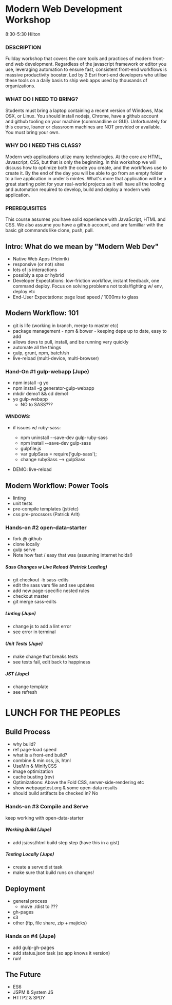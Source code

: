 # Modern Web Development Workshop

8:30-5:30
Hilton

### DESCRIPTION
Fullday workshop that covers the core tools and practices of modern front-end web development. Regardless of the javascript framework or editor you use, leveraging automation to ensure fast, consistent front-end workflows is massive productivity booster. Led by 3 Esri front-end developers who utilise these tools on a daily basis to ship web apps used by thousands of organizations.

### WHAT DO I NEED TO BRING?
Students must bring a laptop containing a recent version of Windows, Mac OSX, or Linux. You should install nodejs, Chrome, have a github account and github tooling on your machine (commandline or GUI). Unfortunately for this course, loaner or classroom machines are NOT provided or available. You must bring your own.


### WHY DO I NEED THIS CLASS?
Modern web applications utlize many technologies. At the core are HTML, Javascript, CSS, but that is only the beginning. In this workshop we will discuss how to optimize both the code you create, and the workflows use to create it. By the end of the day you will be able to go from an empty folder to a live application in under 5 mintes. What's more that application will be a great starting point for your real-world projects as it will have all the tooling and automation required to develop, build and deploy a modern web application.

### PREREQUISITES
This course assumes you have solid experience with JavaScript, HTML and CSS. We also assume you have a github account, and are familliar with the basic git commands like clone, push, pull.


## Intro: What do we mean by "Modern Web Dev"
- Native Web Apps (Heinrik)
- responsive (or not) sites
- lots of js interactions
- possibly a spa or hybrid
- Developer Expectations: low-friction workflow, instant feedback, one command deploy. Focus on solving problems not tools/fighting w/ env, deploy etc
- End-User Expectations: page load speed / 1000ms to glass

## Modern Workflow: 101
- git is life (working in branch, merge to master etc)
- package management - npm & bower - keeping deps up to date, easy to add
- allows devs to pull, install, and be running very quickly
- automate all the things
- gulp, grunt, npm, batch/sh
- live-reload (multi-device, multi-browser)

### Hand-On #1 gulp-webapp  (Jupe)
- npm install -g yo
- npm install -g generator-gulp-webapp
- mkdir demo1 && cd demo1
- yo gulp-webapp
	- NO to SASS??? 
#### WINDOWS:
- if issues w/ ruby-sass:
	- npm uninstall --save-dev gulp-ruby-sass
	- npm install --save-dev gulp-sass
	- gulpfile.js
	- var gulpSass = require('gulp-sass');
	- change rubySass --> gulpSass

- DEMO: live-reload

## Modern Workflow: Power Tools
- linting
- unit tests
- pre-compile templates (jst/etc)
- css pre-procssors (Patrick Arlt)


### Hands-on #2 open-data-starter
- fork @ github
- clone locally
- gulp serve
- Note how fast / easy that was (assuming internet holds!)

##### Sass Changes w Live Reload (Patrick Leading)
- git checkout -b sass-edits
- edit the sass vars file and see updates
- add new page-specific nested rules
- checkout master
- git merge sass-edits

##### Linting (Jupe)
- change js to add a lint error
- see error in terminal

##### Unit Tests (Jupe)
- make change that breaks tests
- see tests fail, edit back to happiness

##### JST (Jupe)
- change template
- see refresh


# LUNCH FOR THE PEOPLES


## Build Process
- why build?
- ref page-load speed
- what is a front-end build? 
- combine & min css, js, html
- UseMin & MinifyCSS
- image optimization
- cache busting (rev)
- Optimizations: Above the Fold CSS, server-side-rendering etc
- show webpagetest.org & some open-data results
- should build artifacts be checked in? No

### Hands-on #3 Compile and Serve
keep working with open-data-starter

##### Working Build  (Jupe)
- add js/css/html build step step (have this in a gist)

##### Testing Locally  (Jupe)
- create a serve:dist task
- make sure that build runs on changes!



## Deployment
- general process
	- move ./dist to ???
- gh-pages
- s3
- other (ftp, file share, zip + majicks) 

### Hands on #4  (Jupe)
- add gulp-gh-pages
- add status.json task (so app knows it version)
- run!

## The Future
- ES6
- JSPM & System JS
- HTTP2 & SPDY





